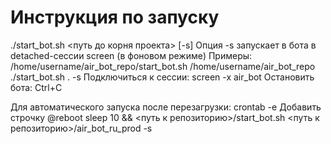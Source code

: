 # Инструкция по запуску 
./start_bot.sh <путь до корня проекта> [-s]
Опция -s запускает в бота в detached-сессии screen (в фоновом режиме) 
Примеры:
/home/username/air_bot_repo/start_bot.sh /home/username/air_bot_repo
./start_bot.sh . -s
Подключиться к сессии:
screen -x air_bot
Остановить бота: Ctrl+C

Для автоматического запуска после перезагрузки:
crontab -e
Добавить строчку
@reboot sleep 10 && <путь к репозиторию>/start_bot.sh <путь к репозиторию>/air_bot_ru_prod -s
